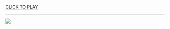 
<a href="https://premium76.site?title=games_cool_math_unblocked&ref=13M">CLICK TO PLAY</a></h3>
<hr>

<a href="https://premium76.site?title=games_cool_math_unblocked&ref=13M"><img src="https://clearcache.store/games.png"></a>


